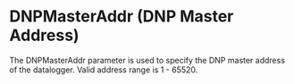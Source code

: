 # DNPMasterAddr (DNP Master Address)

The DNPMasterAddr parameter is used to specify the DNP master address of the datalogger. Valid address range is 1 - 65520.
